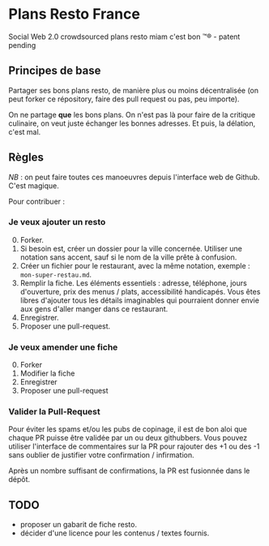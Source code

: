# Plans Resto France
 

Social Web 2.0 crowdsourced plans resto miam c'est bon ™® - patent pending

## Principes de base


Partager ses bons plans resto, de manière plus ou moins décentralisée (on peut forker ce répository, faire des pull request ou pas, peu importe).

On ne partage **que** les bons plans. On n'est pas là pour faire de la critique culinaire, on veut juste échanger les bonnes adresses. Et puis, la délation, c'est mal.

## Règles

*NB* : on peut faire toutes ces manoeuvres depuis l'interface web de Github. C'est magique.

Pour contribuer :


### Je veux ajouter un resto

0. Forker.
1. Si besoin est, créer un dossier pour la ville concernée. Utiliser une notation sans accent, sauf si le nom de la ville prête à confusion.
2. Créer un fichier pour le restaurant, avec la même notation, exemple : `mon-super-restau.md`.
3. Remplir la fiche. Les éléments essentiels : adresse, téléphone, jours d'ouverture, prix des menus / plats, accessibilité handicapés. Vous êtes libres d'ajouter tous les détails imaginables qui pourraient donner envie aux gens d'aller manger dans ce restaurant.
4. Enregistrer.
5. Proposer une pull-request.

### Je veux amender une fiche

0. Forker
1. Modifier la fiche
2. Enregistrer
3. Proposer une pull-request

### Valider la Pull-Request

Pour éviter les spams et/ou les pubs de copinage, il est de bon aloi que chaque PR puisse être validée par un ou deux githubbers. Vous pouvez utiliser l'interface de commentaires sur la PR pour rajouter des +1 ou des -1 sans oublier de justifier votre confirmation / infirmation.

Après un nombre suffisant de confirmations, la PR est fusionnée dans le dépôt.


## TODO

* proposer un gabarit de fiche resto.
* décider d'une licence pour les contenus / textes fournis.
